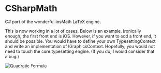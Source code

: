 # CSharpMath
C# port of the wonderful iosMath LaTeX engine.

This is now working in a lot of cases. Below is an example. Ironically enough, the first front end is iOS. However, if you want to add a front end, it should be possible. You would have to define your own TypesettingContext and write an implementation of IGraphicsContext. Hopefully, you would not need to touch the core typesetting engine. (If you do, I would consider that a bug.)

![Quadratic Formula](https://github.com/verybadcat/CSharpMath/blob/master/CSharpMath/RenderedSamples/Quadratic%20Formula.png)
